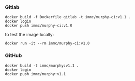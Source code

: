 ### Gitlab
```
docker build -f Dockerfile_gitlab -t immc/murphy-ci:v1.1 .
docker login
docker push immc/murphy-ci:v1.0
```
to test the image locally:
```
docker run -it --rm immc/murphy-ci:v1.0
```


### GitHub
```
docker build -t immc/murphy:v1.1 .
docker login
docker push immc/murphy:v1.1
```

